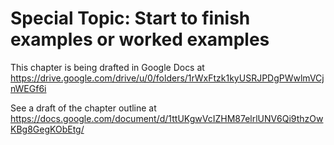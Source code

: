 Special Topic: Start to finish examples or worked examples
==========================

This chapter is being drafted in Google Docs at
https://drive.google.com/drive/u/0/folders/1rWxFtzk1kyUSRJPDgPWwlmVCjnWEGf6i

See a draft of the chapter outline at
https://docs.google.com/document/d/1ttUKgwVcIZHM87elrlUNV6Qi9thzOwKBg8GegKObEtg/
